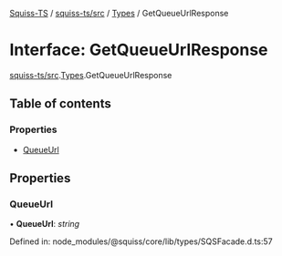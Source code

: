 [Squiss-TS](../README.md) / [squiss-ts/src](../modules/squiss_ts_src.md) / [Types](../modules/squiss_ts_src.types.md) / GetQueueUrlResponse

# Interface: GetQueueUrlResponse

[squiss-ts/src](../modules/squiss_ts_src.md).[Types](../modules/squiss_ts_src.types.md).GetQueueUrlResponse

## Table of contents

### Properties

- [QueueUrl](squiss_ts_src.types.getqueueurlresponse.md#queueurl)

## Properties

### QueueUrl

• **QueueUrl**: *string*

Defined in: node_modules/@squiss/core/lib/types/SQSFacade.d.ts:57
